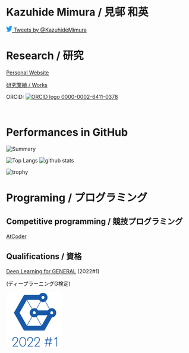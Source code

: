 # Kazuhide Mimura / 見邨 和英

<!-- ![Visitors](https://visitor-badge.glitch.me/badge?page_id=KazuhideMimura&left_color=gray&right_color=blue) -->

<a href="https://twitter.com/KazuhideMimura">
<img alt="Twitter" src="/images/2021 Twitter logo - blue.png" width="16" height="16" />
Tweets by @KazuhideMimura</a>

<br>

# Research / 研究

<a href="https://kazuhidemimura.github.io/">Personal Website</a>

<a href="/research.md">研究業績 / Works</a>

ORCID: 
<a href="https://orcid.org/0000-0002-6411-0378">
<img alt="ORCID logo" src="https://info.orcid.org/wp-content/uploads/2019/11/orcid_16x16.png" width="16" height="16" />
0000-0002-6411-0378
</a>

<br>

# Performances in GitHub
<p align="left"> 
  <img alt="Summary" width="800px" src="https://github-profile-summary-cards.vercel.app/api/cards/profile-details?username=KazuhideMimura&theme=solarized_dark" />
</p>

<p align="left"> 
  <img alt="Top Langs" width="360px" height="200px" src="https://github-readme-stats.vercel.app/api/top-langs/?username=KazuhideMimura&layout=compact&show_icons=true&theme=cobalt" />
  <img alt="github stats" width="440px" height="200px" src="https://github-readme-stats.vercel.app/api?username=KazuhideMimura&theme=onedark&show_icons=ture" />
</p>

<p align="left"> 
  <img alt="trophy" width="800px" src="https://github-profile-trophy.vercel.app/?username=KazuhideMimura&theme=onedark&column=7" />
</p>

# Programing / プログラミング
## Competitive programming / 競技プログラミング
[AtCoder](https://atcoder.jp/users/mim_afol?lang=en) 

## Qualifications / 資格
[Deep Learning for GENERAL](https://www.jdla.org/en/en-certificate/) (2022#1)

(ディープラーニングG検定)

<img src="/images/general2022_1_small_square.png" width="150">
